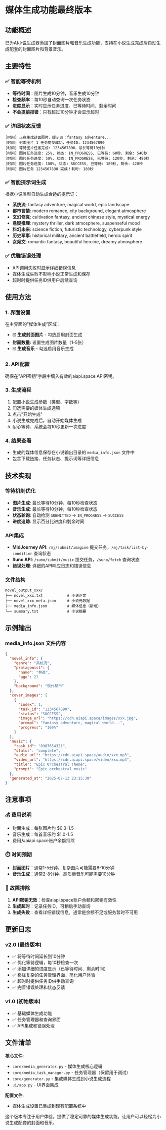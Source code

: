 # 媒体生成功能最终版本

## 功能概述

已为AI小说生成器添加了封面图片和音乐生成功能，支持在小说生成完成后自动生成配套的封面图片和背景音乐。

## 主要特性

### ✅ **智能等待机制**
- **等待时间**：图片生成10分钟，音乐生成10分钟
- **检查频率**：每10秒自动查询一次任务状态
- **进度显示**：实时显示任务进度、已等待时间、剩余时间
- **不会提前报错**：只有超过10分钟才会显示超时

### ✅ **详细状态反馈**
```
[时间] 正在生成封面图片，提示词：fantasy adventure...
[时间] 封面图片 1 任务提交成功，任务ID: 1234567890
[时间] 等待图片任务完成: 1234567890，最长等待10分钟
[时间] 图片任务进度: 25%, 状态: IN_PROGRESS, 已等待: 60秒, 剩余: 540秒
[时间] 图片任务进度: 50%, 状态: IN_PROGRESS, 已等待: 120秒, 剩余: 480秒
[时间] 图片任务进度: 100%, 状态: SUCCESS, 已等待: 180秒, 剩余: 420秒
[时间] 图片任务 1234567890 完成！耗时: 180秒
```

### ✅ **智能提示词生成**
根据小说类型自动生成合适的提示词：
- **系统流**: fantasy adventure, magical world, epic landscape
- **都市言情**: modern romance, city background, elegant atmosphere  
- **玄幻修真**: cultivation fantasy, ancient chinese style, mystical energy
- **悬疑推理**: mystery thriller, dark atmosphere, suspenseful mood
- **科幻未来**: science fiction, futuristic technology, cyberpunk style
- **历史军事**: historical military, ancient battlefield, heroic spirit
- **女频文**: romantic fantasy, beautiful heroine, dreamy atmosphere

### ✅ **优雅错误处理**
- API调用失败时显示详细错误信息
- 媒体生成失败不影响小说正常生成和保存
- 超时时提供任务ID供用户后续查询

## 使用方法

### 1. 界面设置
在主界面的"媒体生成"区域：
- ☑️ **生成封面图片** - 勾选启用封面生成
- **封面数量**: 设置生成图片数量（1-5张）
- ☑️ **生成音乐** - 勾选启用音乐生成

### 2. API配置
确保在"API密钥"字段中填入有效的aiapi.space API密钥。

### 3. 生成流程
1. 配置小说生成参数（类型、字数等）
2. 勾选需要的媒体生成选项
3. 点击"开始生成"
4. 小说生成完成后，自动开始媒体生成
5. 耐心等待，系统会每10秒更新一次进度

### 4. 结果查看
- 生成的媒体信息保存在小说输出目录的 `media_info.json` 文件中
- 包含下载链接、任务状态、提示词等详细信息

## 技术实现

### 等待机制优化
- **图片生成**: 最长等待10分钟，每10秒检查状态
- **音乐生成**: 最长等待10分钟，每10秒检查状态
- **状态轮询**: 自动检测 `SUBMITTED` → `IN_PROGRESS` → `SUCCESS`
- **进度追踪**: 显示百分比进度和剩余时间

### API集成
- **MidJourney API**: `/mj/submit/imagine` 提交任务，`/mj/task/list-by-condition` 查询状态
- **Suno API**: `/suno/submit/music` 提交任务，`/suno/fetch` 查询状态
- **错误处理**: 详细的API响应日志和错误信息

### 文件结构
```
novel_output_xxx/
├── novel_xxx.txt           # 小说正文
├── novel_xxx_meta.json     # 小说元数据
├── media_info.json         # 媒体信息（新增）
└── summary.txt             # 小说摘要
```

## 示例输出

### media_info.json 文件内容
```json
{
  "novel_info": {
    "genre": "系统流",
    "protagonist": {
      "name": "林逸",
      "age": 27
    },
    "background": "现代都市"
  },
  "cover_images": [
    {
      "index": 1,
      "task_id": "1234567890",
      "status": "SUCCESS",
      "image_url": "https://cdn.aiapi.space/images/xxx.jpg",
      "prompt": "fantasy adventure, magical world...",
      "progress": "100%"
    }
  ],
  "music": {
    "task_id": "0987654321",
    "status": "complete",
    "audio_url": "https://cdn.aiapi.space/audio/xxx.mp3",
    "video_url": "https://cdn.aiapi.space/video/xxx.mp4",
    "title": "Epic Orchestral Theme",
    "prompt": "Epic orchestral music"
  },
  "generated_at": "2025-07-13 23:15:30"
}
```

## 注意事项

### 💰 **费用说明**
- 封面生成：每张图片约 $0.3-1.5
- 音乐生成：每首音乐约 $1.0-1.5
- 费用从aiapi.space账户余额扣除

### ⏱️ **时间预期**
- **封面图片**：通常1-5分钟，复杂图片可能需要8-10分钟
- **音乐生成**：通常2-8分钟，高质量音乐可能需要10分钟

### 🔧 **故障排除**
1. **API密钥无效**：检查aiapi.space账户余额和密钥有效性
2. **生成超时**：记录任务ID，可稍后手动查询
3. **生成失败**：查看详细错误信息，通常是余额不足或服务暂时不可用

## 更新日志

### v2.0 (最终版本)
- ✅ 将等待时间延长到10分钟
- ✅ 优化等待逻辑，每10秒检查一次
- ✅ 添加详细的进度显示（已等待时间、剩余时间）
- ✅ 移除复杂的任务管理界面，简化用户体验
- ✅ 超时时提供任务ID供手动查询
- ✅ 完善错误处理和状态反馈

### v1.0 (初始版本)
- ✅ 基础媒体生成功能
- ✅ 任务管理器和查询界面
- ✅ API集成和错误处理

## 文件清单

**核心文件**:
- `core/media_generator.py` - 媒体生成核心逻辑
- `core/media_task_manager.py` - 任务管理器（保留用于调试）
- `core/generator.py` - 集成媒体生成到小说生成流程
- `ui/app.py` - UI界面集成

**配置文件**:
- 媒体生成设置已集成到现有配置系统中

这个版本专注于用户体验，提供了稳定可靠的媒体生成功能，让用户可以轻松为小说生成配套的封面和音乐。 